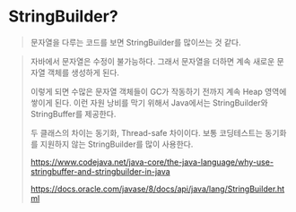 # StringBuilder?
> 문자열을 다루는 코드를 보면 StringBuilder를 많이쓰는 것 같다.

> 자바에서 문자열은 수정이 불가능하다. 그래서 문자열을 더하면 계속 새로운 문자열 객체를 생성하게 된다.
>
> 이렇게 되면 수많은 문자열 객체들이 GC가 작동하기 전까지 계속 Heap 영역에 쌓이게 된다.
> 이런 자원 낭비를 막기 위해서 Java에서는 StringBuilder와 StringBuffer를 제공한다.
> 
> 두 클래스의 차이는 동기화, Thread-safe 차이이다. 보통 코딩테스트는 동기화를 지원하지 않는 StringBuilder를 많이 사용한다.
> 
> https://www.codejava.net/java-core/the-java-language/why-use-stringbuffer-and-stringbuilder-in-java
> 
> https://docs.oracle.com/javase/8/docs/api/java/lang/StringBuilder.html


